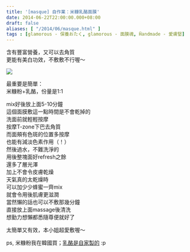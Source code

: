 ```yaml
---
title: '[masque] 自作業：米糠乳酪面膜'
date: 2014-06-22T22:00:00.000+08:00
draft: false
aliases: [ "/2014/06/masque.html" ]
tags : [glamorous - 保養おたく, glamorous - 面膜魂, Ḧandmade - 愛膚堅]
---
```


含有豐富營養，又可以去角質  
更能有美白功效，不敷敷不行喔～  

![](/images/riceyogurtmask.jpg)

最重要是簡單：  
米糠粉+乳酪，份量是1:1  
  
mix好後放上面5-10分鐘  
這個面膜敷這一點時間是不會乾掉的  
洗面前就輕輕按摩  
按摩T-zone下巴去角質  
而面頰有色斑的位置多按摩  
也能有減淡色素作用（！）  
然後過水，不難洗淨的  
用後整塊面好refresh之餘  
還多了層光澤  
加上不會令皮膚乾燥  
天氣真的太乾燥時  
可以加少少蜂蜜一齊mix  
就會令用後肌膚更滋潤  
當然懶的話也可以不敷那幾分鐘  
直接放上面massage後清洗  
想勤力想懶都悉隨尊便就好了  
  
太簡單又有效，本小姐超愛敷喔～  
  
ps, 米糠粉我在韓國買；[乳酪是自家製的](https://hidie.net/yogurtmachine/) :p
